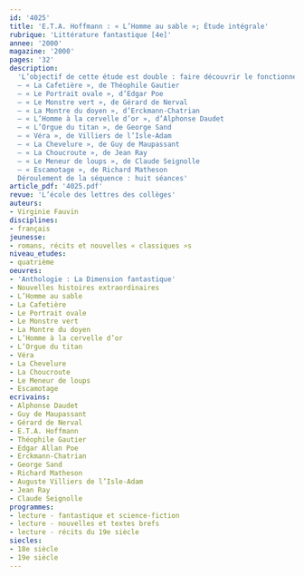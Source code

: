 ```yaml
---
id: '4025'
title: 'E.T.A. Hoffmann : « L’Homme au sable »; Étude intégrale'
rubrique: 'Littérature fantastique [4e]'
annee: '2000'
magazine: '2000'
pages: '32'
description: 
  'L’objectif de cette étude est double : faire découvrir le fonctionnement du texte fantastique mais aussi, et surtout, faire lire les élèves. C’est pourquoi elle propose également la lecture cursive de :
  – « La Cafetière », de Théophile Gautier
  – « Le Portrait ovale », d’Edgar Poe
  – « Le Monstre vert », de Gérard de Nerval
  – « La Montre du doyen », d’Erckmann-Chatrian
  – « L’Homme à la cervelle d’or », d’Alphonse Daudet
  – « L’Orgue du titan », de George Sand
  – « Véra », de Villiers de l’Isle-Adam
  – « La Chevelure », de Guy de Maupassant
  – « La Choucroute », de Jean Ray
  – « Le Meneur de loups », de Claude Seignolle
  – « Escamotage », de Richard Matheson
  Déroulement de la séquence : huit séances'
article_pdf: '4025.pdf'
revue: 'L’école des lettres des collèges'
auteurs:
- Virginie Fauvin
disciplines:
- français
jeunesse:
- romans, récits et nouvelles « classiques »s
niveau_etudes:
- quatrième
oeuvres:
- 'Anthologie : La Dimension fantastique'
- Nouvelles histoires extraordinaires
- L’Homme au sable
- La Cafetière
- Le Portrait ovale
- Le Monstre vert
- La Montre du doyen
- L’Homme à la cervelle d’or
- L’Orgue du titan
- Véra
- La Chevelure
- La Choucroute
- Le Meneur de loups
- Escamotage
ecrivains:
- Alphonse Daudet
- Guy de Maupassant
- Gérard de Nerval
- E.T.A. Hoffmann
- Théophile Gautier
- Edgar Allan Poe
- Erckmann-Chatrian
- George Sand
- Richard Matheson
- Auguste Villiers de l’Isle-Adam
- Jean Ray
- Claude Seignolle
programmes:
- lecture - fantastique et science-fiction
- lecture - nouvelles et textes brefs
- lecture - récits du 19e siècle
siecles:
- 18e siècle
- 19e siècle
---
```

